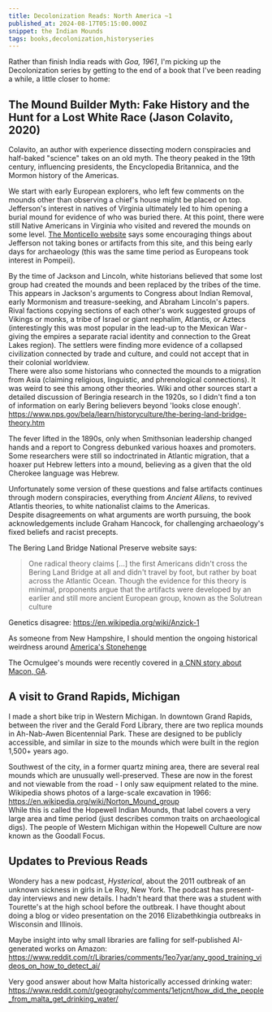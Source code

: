 ```yaml
---
title: Decolonization Reads: North America ~1
published_at: 2024-08-17T05:15:00.000Z
snippet: the Indian Mounds
tags: books,decolonization,historyseries
---
```


Rather than finish India reads with *Goa, 1961*, I'm picking up the Decolonization series by getting to the end of
a book that I've been reading a while, a little closer to home:

## The Mound Builder Myth: Fake History and the Hunt for a Lost White Race (Jason Colavito, 2020)

Colavito, an author with experience dissecting modern conspiracies and half-baked "science" takes on an old myth. The theory peaked in the 19th century, influencing presidents, the Encyclopedia Britannica, and the Mormon history of the Americas.

We start with early European explorers, who left few comments on the mounds other than observing a chief's house might be placed on top.
Jefferson's interest in natives of Virginia ultimately led to him opening a burial mound for evidence of who was buried there. At this point, there were still Native Americans in Virginia who visited and revered the mounds on some level.
[The Monticello website](https://www.monticello.org/research-education/thomas-jefferson-encyclopedia/jeffersons-excavation-native-american-burial-mound/)
 says some encouraging things about Jefferson not taking bones or artifacts from this site, and this being early days for archaeology (this was the same time period as Europeans took interest in Pompeii).

By the time of Jackson and Lincoln, white historians believed that some lost group had created the mounds and been replaced by the tribes of the time. This appears in Jackson's arguments to Congress about Indian Removal, early Mormonism and treasure-seeking, and Abraham Lincoln's papers. Rival factions copying sections of each other's work suggested groups of Vikings or monks, a tribe of Israel or giant nephalim, Atlantis, or Aztecs (interestingly this was most popular in the lead-up to the Mexican War - giving the empires a separate racial identity and connection to the Great Lakes region).
The settlers were finding more evidence of a collapsed civilization connected by trade and culture, and could not accept that in their colonial worldview. <br/>
There were also some historians who connected the mounds to a migration from Asia (claiming religious,  linguistic, and phrenological connections). It was weird to see this among other theories. Wiki and other sources start a detailed discussion of Beringia research in the 1920s, so I didn't find a ton of information on early Bering believers beyond 'looks close enough'. https://www.nps.gov/bela/learn/historyculture/the-bering-land-bridge-theory.htm

The fever lifted in the 1890s, only when Smithsonian leadership changed hands and a report to Congress debunked various
hoaxes and promoters. Some researchers were still so indoctrinated in Atlantic migration, that a hoaxer put Hebrew letters into a mound,
believing as a given that the old Cherokee language was Hebrew.

Unfortunately some version of these questions and false artifacts continues through modern conspiracies, everything from 
*Ancient Aliens*, to revived Atlantis theories, to white nationalist claims to the Americas.<br/>
Despite disagreements on what arguments are worth pursuing, the book acknowledgements include Graham Hancock, for challenging archaeology's fixed beliefs and racist precepts.

The Bering Land Bridge National Preserve website says:
> One radical theory claims […] the first Americans didn't cross the Bering Land Bridge at all and didn't travel by foot, but rather by boat across the Atlantic Ocean. Though the evidence for this theory is minimal, proponents argue that the artifacts were developed by an earlier and still more ancient European group, known as the Solutrean culture

Genetics disagree: https://en.wikipedia.org/wiki/Anzick-1

As someone from New Hampshire, I should mention the ongoing historical weirdness around [America's Stonehenge](https://en.wikipedia.org/wiki/America's_Stonehenge)

The Ocmulgee's mounds were recently covered in [a CNN story about Macon, GA](https://www.cnn.com/2024/06/23/travel/macon-georgia-best-towns-america/index.html).


## A visit to Grand Rapids, Michigan

I made a short bike trip in Western Michigan. In downtown Grand Rapids, between the river and
the Gerald Ford Library, there are two replica mounds in Ah-Nab-Awen Bicentennial Park. These are designed to be publicly accessible,
and similar in size to the mounds which were built in the region 1,500+ years ago. 

Southwest of the city, in a former quartz mining area, there are several real mounds which are unusually well-preserved.
These are now in the forest and not viewable from the road - I only saw equipment related to the mine. Wikipedia shows photos of a large-scale 
excavation in 1966: https://en.wikipedia.org/wiki/Norton_Mound_group <br/>
While this is called the Hopewell Indian Mounds, that label covers a very large area and time period (just describes
common traits on archaeological digs). The people of Western Michigan within the Hopewell Culture 
are now known as the Goodall Focus.

## Updates to Previous Reads

Wondery has a new podcast, *Hysterical*, about the 2011 outbreak of an unknown sickness in girls in Le Roy, New York. The podcast has present-day interviews and new details. I hadn't heard that there was a student with Tourette's at the high school before the outbreak.
I have thought about doing a blog or video presentation on the 2016 Elizabethkingia outbreaks in Wisconsin and Illinois.

Maybe insight into why small libraries are falling for self-published AI-generated works on Amazon: https://www.reddit.com/r/Libraries/comments/1eo7yar/any_good_training_videos_on_how_to_detect_ai/

Very good answer about how Malta historically accessed drinking water: https://www.reddit.com/r/geography/comments/1etjcnt/how_did_the_people_from_malta_get_drinking_water/

<br/>
<br/>
<br/>
